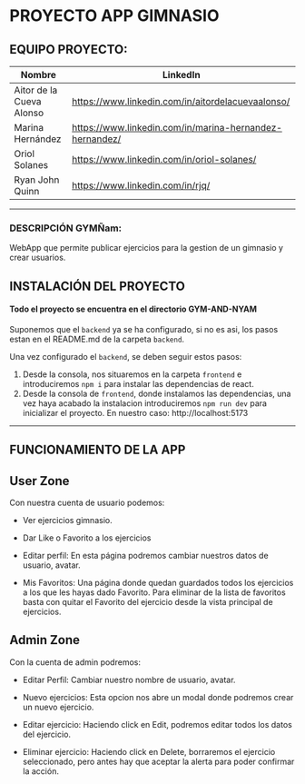 # PROYECTO APP GIMNASIO

## EQUIPO PROYECTO:

| Nombre                   | LinkedIn                                                |
| ------------------------ | ------------------------------------------------------- |
| Aitor de la Cueva Alonso | https://www.linkedin.com/in/aitordelacuevaalonso/       |
| Marina Hernández         | https://www.linkedin.com/in/marina-hernandez-hernandez/ |
| Oriol Solanes            | https://www.linkedin.com/in/oriol-solanes/              |
| Ryan John Quinn          | https://www.linkedin.com/in/rjq/                        |

---

### DESCRIPCIÓN GYMÑam:
WebApp que permite publicar ejercicios para la gestion de un gimnasio y crear usuarios.

## INSTALACIÓN DEL PROYECTO
#### Todo el proyecto se encuentra en el directorio **GYM-AND-NYAM**

Suponemos que el <code>backend</code> ya se ha configurado, si no es asi, los pasos estan en el README.md de la carpeta <code>backend</code>.

Una vez configurado el <code>backend</code>, se deben seguir estos pasos:

1.  Desde la consola, nos situaremos en la carpeta <code>frontend</code> e introduciremos <code>npm i</code> para instalar las dependencias de react.
2. Desde la consola de <code>frontend</code>, donde instalamos las dependencias, una vez haya acabado la instalacion introduciremos <code>npm run dev</code> para inicializar el proyecto. En nuestro caso: http://localhost:5173

---

## FUNCIONAMIENTO DE LA APP

## User Zone
Con nuestra cuenta de usuario podemos:

 - Ver ejercicios gimnasio.

 - Dar Like o Favorito a los ejercicios 

 - Editar perfil: En esta página podremos cambiar nuestros datos de usuario, avatar.

 - Mis Favoritos: Una página donde quedan guardados todos los ejercicios a los que les hayas dado Favorito. Para eliminar de la lista de favoritos basta con quitar el Favorito del ejercicio desde la vista principal de ejercicios.

## Admin Zone

Con la cuenta de admin podremos:

- Editar Perfil: Cambiar nuestro nombre de usuario, avatar.

- Nuevo ejercicios: Esta opcion nos abre un modal donde podremos crear un nuevo ejercicio.

- Editar ejercicio: Haciendo click en Edit, podremos editar todos los datos del ejercicio.

- Eliminar ejercicio: Haciendo click en Delete, borraremos el ejercicio seleccionado, pero antes hay que aceptar la alerta para poder confirmar la acción.



